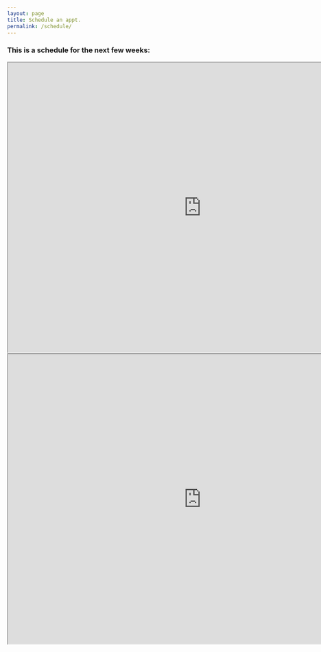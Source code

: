 ```yaml
---
layout: page
title: Schedule an appt. 
permalink: /schedule/
---
```


<h3 class= "calendar-title">This is a schedule for the next few weeks:</h3>
<iframe src="https://goo.gl/forms/AE2dPpraSquJTRtZ2" width="900" height="675" class="calendar" scrolling="yes"></iframe>
<iframe src="https://calendar.google.com/calendar/embed?height=600&amp;wkst=1&amp;bgcolor=%23FFFFFF&amp;src=9j931q16e9kjs1607rn5qf956s%40group.calendar.google.com&amp;color=%23853104&amp;ctz=America%2FNew_York" width="900" height="675" class="calendar" scrolling="yes"></iframe>

